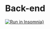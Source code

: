 # Back-end
[![Run in Insomnia}](https://insomnia.rest/images/run.svg)](https://insomnia.rest/run?label=SisPOC&uri=https%3A%2F%2Fsispoc-backend.herokuapp.com)
